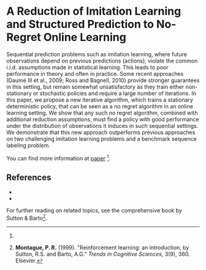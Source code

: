 # A Reduction of Imitation Learning and Structured Prediction to No-Regret Online Learning

Sequential prediction problems such as imitation
learning, where future observations depend on
previous predictions (actions), violate the common i.i.d. assumptions made in statistical learning. This leads to poor performance in theory
and often in practice. Some recent approaches
(Daumé III et al., 2009; Ross and Bagnell, 2010)
provide stronger guarantees in this setting, but remain somewhat unsatisfactory as they train either
non-stationary or stochastic policies and require
a large number of iterations. In this paper, we
propose a new iterative algorithm, which trains a
stationary deterministic policy, that can be seen
as a no regret algorithm in an online learning setting. We show that any such no regret algorithm,
combined with additional reduction assumptions,
must find a policy with good performance under
the distribution of observations it induces in such
sequential settings. We demonstrate that this
new approach outperforms previous approaches
on two challenging imitation learning problems
and a benchmark sequence labeling problem.

You can find more information at [paper](https://arxiv.org/pdf/1011.0686.pdf) [^1].

## References

- [^1]: 
- [^2]: **Montague, P. R.** (1999). "Reinforcement learning: an introduction, by Sutton, R.S. and Barto, A.G." _Trends in Cognitive Sciences_, 3(9), 360. Elsevier.

For further reading on related topics, see the comprehensive book by Sutton & Barto[^2].
